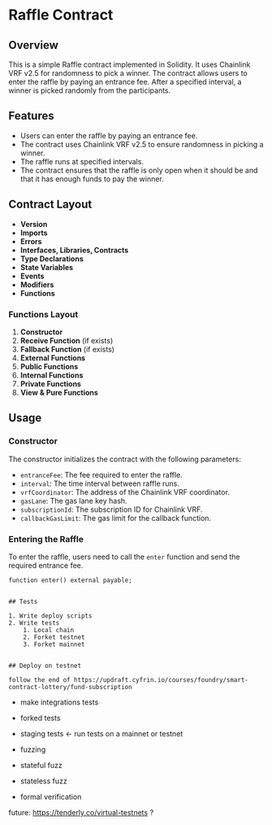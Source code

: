 # Raffle Contract

## Overview

This is a simple Raffle contract implemented in Solidity. It uses Chainlink VRF v2.5 for randomness to pick a winner. The contract allows users to enter the raffle by paying an entrance fee. After a specified interval, a winner is picked randomly from the participants.

## Features

- Users can enter the raffle by paying an entrance fee.
- The contract uses Chainlink VRF v2.5 to ensure randomness in picking a winner.
- The raffle runs at specified intervals.
- The contract ensures that the raffle is only open when it should be and that it has enough funds to pay the winner.

## Contract Layout

- **Version**
- **Imports**
- **Errors**
- **Interfaces, Libraries, Contracts**
- **Type Declarations**
- **State Variables**
- **Events**
- **Modifiers**
- **Functions**

### Functions Layout

1. **Constructor**
2. **Receive Function** (if exists)
3. **Fallback Function** (if exists)
4. **External Functions**
5. **Public Functions**
6. **Internal Functions**
7. **Private Functions**
8. **View & Pure Functions**

## Usage

### Constructor

The constructor initializes the contract with the following parameters:

- `entranceFee`: The fee required to enter the raffle.
- `interval`: The time interval between raffle runs.
- `vrfCoordinator`: The address of the Chainlink VRF coordinator.
- `gasLane`: The gas lane key hash.
- `subscriptionId`: The subscription ID for Chainlink VRF.
- `callbackGasLimit`: The gas limit for the callback function.

### Entering the Raffle

To enter the raffle, users need to call the `enter` function and send the required entrance fee.

```solidity
function enter() external payable;


## Tests

1. Write deploy scripts
2. Write tests
    1. Local chain
    2. Forket testnet
    3. Forket mainnet


## Deploy on testnet

follow the end of https://updraft.cyfrin.io/courses/foundry/smart-contract-lottery/fund-subscription
```

- make integrations tests
- forked tests
- staging tests <- run tests on a mainnet or testnet

- fuzzing 
- stateful fuzz
- stateless fuzz
- formal verification


future: https://tenderly.co/virtual-testnets ?